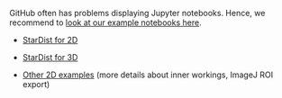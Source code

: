 GitHub often has problems displaying Jupyter notebooks. Hence, we recommend to [look at our example notebooks here](https://nbviewer.jupyter.org/github/stardist/stardist/tree/master/examples/).

- [StarDist for 2D](https://nbviewer.jupyter.org/github/stardist/stardist/tree/master/examples/2D)
- [StarDist for 3D](https://nbviewer.jupyter.org/github/stardist/stardist/tree/master/examples/3D)

- [Other 2D examples](https://nbviewer.jupyter.org/github/stardist/stardist/tree/master/examples/other2D) (more details about inner workings, ImageJ ROI export)